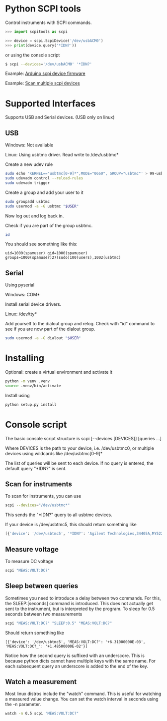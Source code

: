 # Python SCPI tools

Control instruments with SCPI commands.

```python
>>> import scpitools as scpi

>>> device = scpi.ScpiDevice('/dev/usbACM0')
>>> print(device.query('*IDN?'))
```
or using the console script

```bash
$ scpi --devices='/dev/usbACM0' '*IDN?'
```

Example: [Arduino scpi device firmware](arduino/scpi/scpi.ino)

Example: [Scan multiple scpi devices](examples/idn_multiple.py)


# Supported Interfaces

Supports USB and Serial devices. (USB only on linux)

## USB
Windows: Not available

Linux: Using usbtmc driver. Read write to /dev/usbtmc*

Create a new udev rule
```bash
sudo echo 'KERNEL=="usbtmc[0-9]*",MODE="0660", GROUP="usbtmc"' > 99-usbtmc.rules
sudo udevadm control --reload-rules
sudo udevadm trigger
```

Create a group and add your user to it

```bash
sudo groupadd usbtmc
sudo usermod -a -G usbtmc "$USER"
```

Now log out and log back in.

Check if you are part of the group usbtmc.

```bash
id
```

You should see something like this:

```
uid=1000(spamuser) gid=1000(spamuser) groups=1000(spamuser)27(sudo)100(users),1002(usbtmc)
```

## Serial
Using pyserial

Windows: COM*

Install serial device drivers.

Linux: /dev/tty*

Add yourself to the dialout group and relog. Check with "id" command to see if you are now part of the dialout group.

```bash
sudo usermod -a -G dialout "$USER"
```

# Installing

Optional: create a virtual environment and activate it
``` bash
python -m venv .venv
source .venv/bin/activate
```

Install using
```bash
python setup.py install
```

# Console script

The basic console script structure is
scpi [--devices [DEVICES]] [queries ...]

Where DEVICES is the path to your device, i.e. /dev/usbtmc0, or multiple devices using wildcards like /dev/usbtmc[0-9]*

The list of queries will be sent to each device. If no query is entered, the default query "*IDN?" is sent.

## Scan for instruments
To scan for instruments, you can use

```bash
scpi --devices="/dev/usbtmc*"
```

This sends the "*IDN?" query to all usbtmc devices.

If your device is /dev/usbtmc5, this should return something like
```python
[{'device': '/dev/usbtmc5', '*IDN?': 'Agilent Technologies,34405A,MY52240109,1.47-3.13'}]
```

## Measure voltage
To measure DC voltage

```bash
scpi "MEAS:VOLT:DC?"
```
## Sleep between queries
Sometimes you need to introduce a delay between two commands. For this, the SLEEP:[seconds] command is introduced. This does not actually get sent to the instrument, but is interpreted by the program. To sleep for 0.5 seconds between two measurements
```bash
scpi "MEAS:VOLT:DC?" "SLEEP:0.5" "MEAS:VOLT:DC?"
```

Should return something like
```
[{'device': '/dev/usbtmc5', 'MEAS:VOLT:DC?': '+6.31000000E-03', 'MEAS:VOLT:DC?_': '+1.48500000E-02'}]
```
Notice how the second query is suffixed with an underscore. This is because python dicts cannot have multiple keys with the same name. For each subsequent query an underscore is added to the end of the key.

## Watch a measurement

Most linux distros include the "watch" command. This is useful for watching a measured value change. You can set the watch interval in seconds using the -n parameter.


```bash
watch -n 0.5 scpi "MEAS:VOLT:DC?"
```
